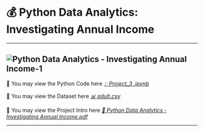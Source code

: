 # 💰 Python Data Analytics: Investigating Annual Income
---
![Python Data Analytics - Investigating Annual Income-1](https://github.com/abertpaat28/Python-Data-Analytics-Investigating-Annual-Income/assets/172190865/07967af1-9d9f-45f5-878f-33a30c47baac)
---

👀 You may view the Python Code here [_💡 Project_3 .ipynb_](https://github.com/abertpaat28/Python-Data-Analytics-Investigating-Annual-Income/blob/main/Project_3%20.ipynb)

👀 You may view the Dataset here [_📊 adult.csv_](https://github.com/abertpaat28/Python-Data-Analytics-Investigating-Annual-Income/blob/main/adult.csv)

👀 You may view the Project Intro here [_📔 Python Data Analytics - Investigating Annual Income.pdf_](https://github.com/abertpaat28/Python-Data-Analytics-Investigating-Annual-Income/blob/main/Python%20Data%20Analytics%20-%20Investigating%20Annual%20Income.pdf)

---

